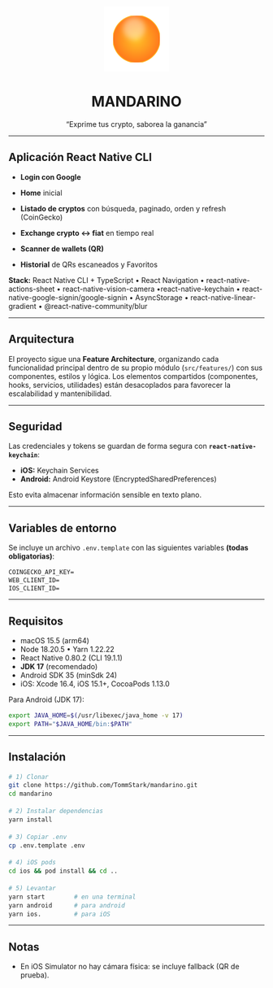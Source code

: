 <p align="center"> <img src="src/assets/icon.png" alt="Mandarino logo" width="128" height="128"> </p> <h1 align="center">MANDARINO</h1> <p align="center">“Exprime tus crypto, saborea la ganancia”</p>

---

## Aplicación React Native CLI

- **Login con Google**

- **Home** inicial

- **Listado de cryptos** con búsqueda, paginado, orden y refresh (CoinGecko)

- **Exchange crypto ↔ fiat** en tiempo real

- **Scanner de wallets (QR)**&#x20;

- **Historial** de QRs escaneados y Favoritos

**Stack:** React Native CLI + TypeScript • React Navigation • react-native-actions-sheet • react-native-vision-camera •react-native-keychain • react-native-google-signin/google-signin • AsyncStorage • react-native-linear-gradient • @react-native-community/blur

---

## Arquitectura

El proyecto sigue una **Feature Architecture**, organizando cada funcionalidad principal dentro de su propio módulo (`src/features/`) con sus componentes, estilos y lógica. Los elementos compartidos (componentes, hooks, servicios, utilidades) están desacoplados para favorecer la escalabilidad y mantenibilidad.

---

## Seguridad

Las credenciales y tokens se guardan de forma segura con **`react-native-keychain`**:

- **iOS:** Keychain Services
- **Android:** Android Keystore (EncryptedSharedPreferences)

Esto evita almacenar información sensible en texto plano.

---

## Variables de entorno

Se incluye un archivo `.env.template` con las siguientes variables **(todas obligatorias)**:

```
COINGECKO_API_KEY=
WEB_CLIENT_ID=
IOS_CLIENT_ID=
```

---

## Requisitos

- macOS 15.5 (arm64)
- Node 18.20.5 • Yarn 1.22.22
- React Native 0.80.2 (CLI 19.1.1)
- **JDK 17** (recomendado)
- Android SDK 35 (minSdk 24)
- iOS: Xcode 16.4, iOS 15.1+, CocoaPods 1.13.0

Para Android (JDK 17):

```bash
export JAVA_HOME=$(/usr/libexec/java_home -v 17)
export PATH="$JAVA_HOME/bin:$PATH"
```

---

## Instalación

```bash
# 1) Clonar
git clone https://github.com/TommStark/mandarino.git
cd mandarino

# 2) Instalar dependencias
yarn install

# 3) Copiar .env
cp .env.template .env

# 4) iOS pods
cd ios && pod install && cd ..

# 5) Levantar
yarn start        # en una terminal
yarn android      # para android
yarn ios.         # para iOS
```

---

## Notas

- En iOS Simulator no hay cámara física: se incluye fallback (QR de prueba).
